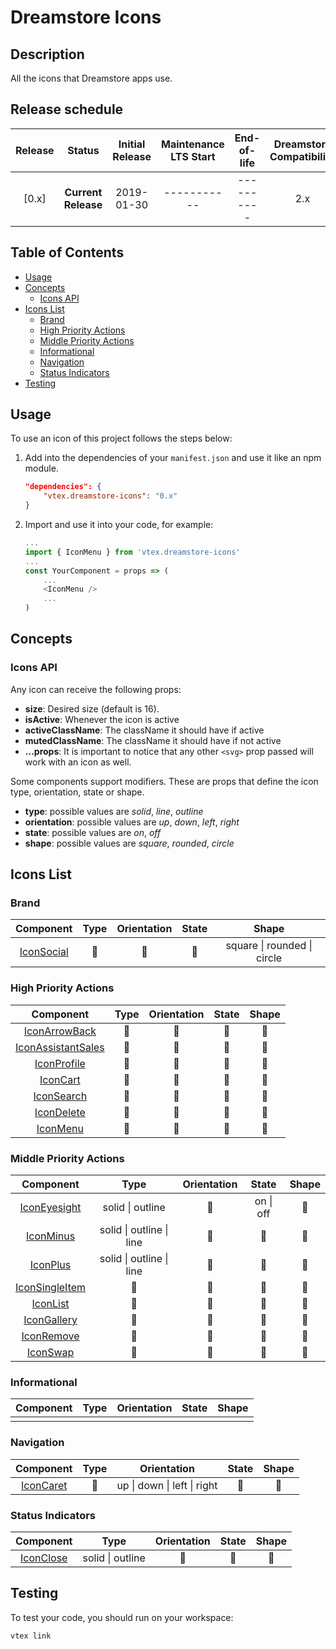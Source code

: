 # Dreamstore Icons

## Description

All the icons that Dreamstore apps use.

## Release schedule

| Release  | Status              | Initial Release | Maintenance LTS Start | End-of-life | Dreamstore Compatibility
| :--:     | :---:               |  :---:          | :---:                 | :---:       | :---: 
| [0.x]    | **Current Release** |  2019-01-30     | -----------           | ----------  | 2.x

## Table of Contents
- [Usage](#usage)
- [Concepts](#concepts)
    - [Icons API](#icons-api)
- [Icons List](#icons-list)
    - [Brand](#brand)
    - [High Priority Actions](#high-priority-actions)
    - [Middle Priority Actions](#middle-priority-actions)
    - [Informational](#informational)
    - [Navigation](#navigation)
    - [Status Indicators](#status-indicators)
- [Testing](#testing)

## Usage

To use an icon of this project follows the steps below:

1. Add into the dependencies of your `manifest.json` and use it like an npm module.
    ```json
    "dependencies": {
        "vtex.dreamstore-icons": "0.x"
    }
    ```

2. Import and use it into your code, for example: 
    ```js
    ...
    import { IconMenu } from 'vtex.dreamstore-icons'
    ...
    const YourComponent = props => (
        ...
        <IconMenu />
        ...
    )
    ```

## Concepts

### Icons API

Any icon can receive the following props:
- **size**: Desired size (default is 16).
- **isActive**: Whenever the icon is active
- **activeClassName**: The className it should have if active
- **mutedClassName**: The className it should have if not active
- **...props**: It is important to notice that any other ```<svg>``` prop passed will work with an icon as well.

Some components support modifiers. These are props that define the icon type, orientation, state or shape.
- **type**: possible values are *solid*, *line*, *outline*
- **orientation**: possible values are *up*, *down*, *left*, *right*
- **state**: possible values are *on*, *off*
- **shape**: possible values are *square*, *rounded*, *circle*

## Icons List
### Brand
| Component | Type | Orientation | State | Shape
| :---:     |:---:  | :---:       | :---: | :---:
| [IconSocial](https://github.com/vtex-apps/dreamstore-icons/blob/feature/docs/react/IconSocial.js) | 🚫 | 🚫 | 🚫 |  square \| rounded \| circle

### High Priority Actions
| Component | Type | Orientation | State | Shape
| :---:     |:---: | :---:       | :---: | :---:   
| [IconArrowBack](https://github.com/vtex-apps/dreamstore-icons/blob/feature/docs/react/IconArrowBack.js) | 🚫 | 🚫 | 🚫 | 🚫 
| [IconAssistantSales](https://github.com/vtex-apps/dreamstore-icons/blob/feature/docs/react/IconAssistantSales.js) | 🚫 | 🚫 | 🚫| 🚫 
| [IconProfile](https://github.com/vtex-apps/dreamstore-icons/blob/feature/docs/react/IconProfile.js) | 🚫 | 🚫 | 🚫 | 🚫 
| [IconCart](https://github.com/vtex-apps/dreamstore-icons/blob/feature/docs/react/IconCart.js) | 🚫 | 🚫 | 🚫 | 🚫 
| [IconSearch](https://github.com/vtex-apps/dreamstore-icons/blob/feature/docs/react/IconSearch.js) | 🚫 | 🚫 | 🚫 | 🚫 
| [IconDelete](https://github.com/vtex-apps/dreamstore-icons/blob/feature/docs/react/IconDelete.js) | 🚫 | 🚫 | 🚫 | 🚫 
| [IconMenu](https://github.com/vtex-apps/dreamstore-icons/blob/feature/docs/react/IconMenu.js) | 🚫 | 🚫 | 🚫 | 🚫 

### Middle Priority Actions
| Component | Type | Orientation | State | Shape
| :---:     |:---: | :---:       | :---: | :---:     
| [IconEyesight](https://github.com/vtex-apps/dreamstore-icons/blob/feature/docs/react/IconEyesight.js) | solid \| outline |  🚫 | on \| off | 🚫 
| [IconMinus](https://github.com/vtex-apps/dreamstore-icons/blob/feature/docs/react/IconMinus.js) | solid \| outline \| line | 🚫 | 🚫| 🚫 
| [IconPlus](https://github.com/vtex-apps/dreamstore-icons/blob/feature/docs/react/IconPlus.js) | solid \| outline \| line | 🚫 | 🚫| 🚫 
| [IconSingleItem](https://github.com/vtex-apps/dreamstore-icons/blob/feature/docs/react/IconSingleItem.js) | 🚫 | 🚫 | 🚫 | 🚫 
| [IconList](https://github.com/vtex-apps/dreamstore-icons/blob/feature/docs/react/IconList.js) | 🚫 | 🚫 | 🚫 | 🚫 
| [IconGallery](https://github.com/vtex-apps/dreamstore-icons/blob/feature/docs/react/IconGallery.js) | 🚫 | 🚫 | 🚫 | 🚫 
| [IconRemove](https://github.com/vtex-apps/dreamstore-icons/blob/feature/docs/react/IconRemove.js) | 🚫 | 🚫 | 🚫 | 🚫 
| [IconSwap](https://github.com/vtex-apps/dreamstore-icons/blob/feature/docs/react/IconSwap.js) | 🚫 | 🚫 | 🚫 | 🚫 

### Informational
| Component | Type | Orientation | State | Shape
| :---:     |:---: | :---:       | :---: | :---:      
|           |      |             |

### Navigation
| Component | Type | Orientation | State | Shape
| :---:     |:---: | :---:       | :---: | :---:  
| [IconCaret](https://github.com/vtex-apps/dreamstore-icons/blob/feature/docs/react/IconCaret.js) | 🚫 | up \| down \| left \| right | 🚫| 🚫 


### Status Indicators
| Component | Type | Orientation | State | Shape
| :---:     |:---: | :---:       | :---: | :---:     
| [IconClose](https://github.com/vtex-apps/dreamstore-icons/blob/feature/docs/react/IconClose.js) | solid \| outline | 🚫 | 🚫 | 🚫 

## Testing

To test your code, you should run on your workspace:

```sh
vtex link
```
